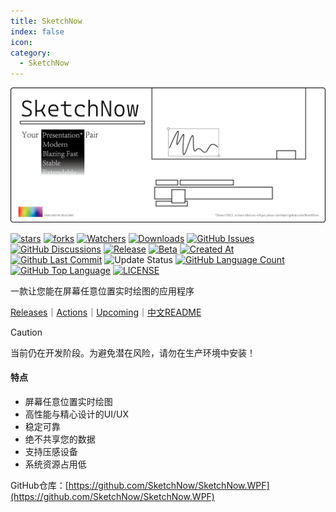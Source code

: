 ```yaml
---
title: SketchNow
index: false
icon: 
category:
  - SketchNow
---
```


![Banner](https://github.com/SketchNow/SketchNow.WPF/blob/main/docs/banner.png)

[![stars](https://img.shields.io/github/stars/SketchNow/SketchNow.WPF?label=Stars)](https://github.com/SketchNow/SketchNow.WPF)
[![forks](https://img.shields.io/github/forks/SketchNow/SketchNow.WPF?label=Forks)](https://github.com/SketchNow/SketchNow.WPF)
[![Watchers](https://img.shields.io/github/watchers/SketchNow/SketchNow.WPF?style=social)](https://github.com/SketchNow/SketchNow.WPF/watchers)
[![Downloads](https://img.shields.io/github/downloads/SketchNow/SketchNow.WPF/total?style=social&label=Downloads&logo=github)](https://github.com/SketchNow/SketchNow.WPF/releases/latest)
[![GitHub Issues](https://img.shields.io/github/issues-search/SketchNow/SketchNow.WPF?query=is%3Aopen&style=flat&logo=github&label=Issues&color=%233fb950)](https://github.com/SketchNow/SketchNow.WPF/issues)
[![GitHub Discussions](https://img.shields.io/github/discussions/SketchNow/SketchNow.WPF?style=flat&logo=Github&label=Discussions)](https://github.com/SketchNow/SketchNow.WPF/discussions)
[![Release](https://img.shields.io/github/v/release/SketchNow/SketchNow.WPF?style=flat&color=%233fb950&label=正式版)](https://github.com/SketchNow/SketchNow.WPF/releases/latest)
[![Beta](https://img.shields.io/github/v/release/SketchNow/SketchNow.WPF?include_prereleases&style=flat&label=测试版)](https://github.com/SketchNow/SketchNow.WPF/releases)
[![Created At](https://img.shields.io/github/created-at/SketchNow/SketchNow.WPF)](https://github.com/SketchNow/SketchNow.WPF)
[![Github Last Commit](https://img.shields.io/github/last-commit/SketchNow/SketchNow.WPF)](https://github.com/SketchNow/SketchNow.WPF/commits/master)
![Update Status](https://img.shields.io/badge/%E7%8A%B6%E6%80%81-%E9%9D%9E%E5%B8%B8%E6%B4%BB%E8%B7%83-green)
[![GitHub Language Count](https://img.shields.io/github/languages/count/SketchNow/SketchNow.WPF)](https://github.com/SketchNow/SketchNow.WPF)
[![GitHub Top Language](https://img.shields.io/github/languages/top/SketchNow/SketchNow.WPF)](https://github.com/SketchNow/SketchNow.WPF)
[![LICENSE](https://img.shields.io/badge/License-MIT-red.svg "LICENSE")](https://github.com/SketchNow/SketchNow.WPF/blob/main/LICENSE.txt)

一款让您能在屏幕任意位置实时绘图的应用程序

[Releases](https://github.com/SketchNow/SketchNow.WPF/releases)｜[Actions](https://github.com/SketchNow/SketchNow.WPF/actions)｜[Upcoming](https://github.com/orgs/SketchNow/projects)｜[中文README](https://github.com/Jursin/Awesome-Class-Softwares/blob/main/docs%2FSketchNow_cn.md)

</div>

> [!caution]
> 当前仍在开发阶段。为避免潜在风险，请勿在生产环境中安装！

#### 特点

- 屏幕任意位置实时绘图
- 高性能与精心设计的UI/UX
- 稳定可靠
- 绝不共享您的数据
- 支持压感设备
- 系统资源占用低

GitHub仓库：[https://github.com/SketchNow/SketchNow.WPF](https://github.com/SketchNow/SketchNow.WPF)